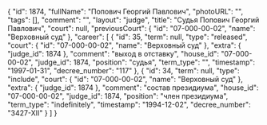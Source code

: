 {
    "id": 1874,
    "fullName": "Попович Георгий Павлович",
    "photoURL": "",
    "tags": [],
    "comment": "",
    "layout": "judge",
    "title": "Судья Попович Георгий Павлович",
    "court": null,
    "previousCourt": {
        "id": "07-000-00-02",
        "name": "Верховный суд"
    },
    "career": [
        {
            "id": 35,
            "term": null,
            "type": "released",
            "court": {
                "id": "07-000-00-02",
                "name": "Верховный суд"
            },
            "extra": {
                "judge_id": 1874
            },
            "comment": "выход в отставку",
            "house_id": "07-000-00-02",
            "judge_id": 1874,
            "position": "судья",
            "term_type": "",
            "timestamp": "1997-01-31",
            "decree_number": "117"
        },
        {
            "id": 34,
            "term": null,
            "type": "include",
            "court": {
                "id": "07-000-00-02",
                "name": "Верховный суд"
            },
            "extra": {
                "judge_id": 1874
            },
            "comment": "состав президиума",
            "house_id": "07-000-00-02",
            "judge_id": 1874,
            "position": "член президиума",
            "term_type": "indefinitely",
            "timestamp": "1994-12-02",
            "decree_number": "3427-XII"
        }
    ]
}